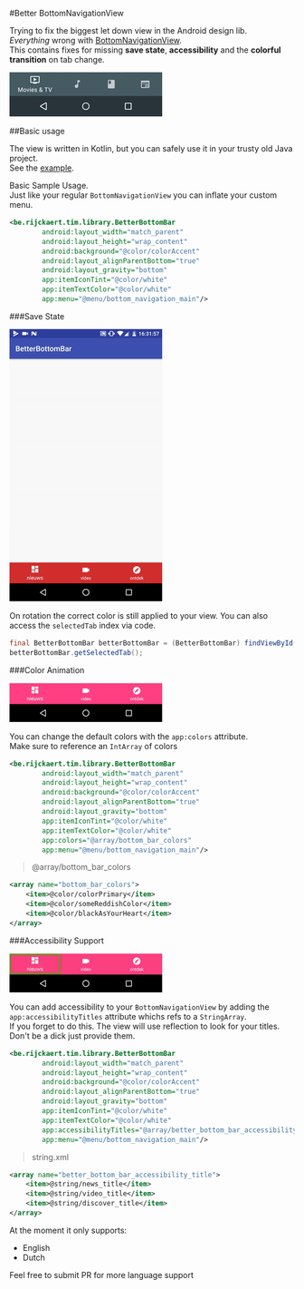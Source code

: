 #Better BottomNavigationView

Trying to fix the biggest let down view in the Android design lib.  
_Everything_ wrong with [BottomNavigationView](https://developer.android.com/reference/android/support/design/widget/BottomNavigationView.html).  
This contains fixes for missing **save state**, **accessibility** and the **colorful transition** on tab change.

<img src="img/bottombar_material_io.gif"></img>

##Basic usage

The view is written in Kotlin, but you can safely use it in your trusty old Java project.  
See the [example](https://github.com/timrijckaert/BetterBottomBar/blob/master/app/src/main/kotlin/be/rijckaert/tim/betterbottombar/MainActivity.java).

Basic Sample Usage.  
Just like your regular `BottomNavigationView` you can inflate your custom menu.

```xml
<be.rijckaert.tim.library.BetterBottomBar
        android:layout_width="match_parent"
        android:layout_height="wrap_content"
        android:background="@color/colorAccent"
        android:layout_alignParentBottom="true"
        android:layout_gravity="bottom"
        app:itemIconTint="@color/white"
        app:itemTextColor="@color/white"
        app:menu="@menu/bottom_navigation_main"/>
```

###Save State

<img src="img/save_state.gif"></img>

On rotation the correct color is still applied to your view.
You can also access the `selectedTab` index via code.

```java
final BetterBottomBar betterBottomBar = (BetterBottomBar) findViewById(R.id.bottom_navigation);
betterBottomBar.getSelectedTab();
```

###Color Animation

<img src="img/sample.gif"></img>

You can change the default colors with the `app:colors` attribute.  
Make sure to reference an `IntArray` of colors

```xml
<be.rijckaert.tim.library.BetterBottomBar
        android:layout_width="match_parent"
        android:layout_height="wrap_content"
        android:background="@color/colorAccent"
        android:layout_alignParentBottom="true"
        android:layout_gravity="bottom"
        app:itemIconTint="@color/white"
        app:itemTextColor="@color/white"
        app:colors="@array/bottom_bar_colors"
        app:menu="@menu/bottom_navigation_main"/>
```

>@array/bottom_bar_colors

```xml
<array name="bottom_bar_colors">
    <item>@color/colorPrimary</item>
    <item>@color/someReddishColor</item>
    <item>@color/blackAsYourHeart</item>
</array>
```

###Accessibility Support

<img src="img/accessibility.gif"></img>

You can add accessibility to your `BottomNavigationView` by adding the `app:accessibilityTitles` attribute whichs refs to a `StringArray`.  
If you forget to do this. The view will use reflection to look for your titles.  
Don't be a dick just provide them.

```xml
<be.rijckaert.tim.library.BetterBottomBar
        android:layout_width="match_parent"
        android:layout_height="wrap_content"
        android:background="@color/colorAccent"
        android:layout_alignParentBottom="true"
        android:layout_gravity="bottom"
        app:itemIconTint="@color/white"
        app:itemTextColor="@color/white"
        app:accessibilityTitles="@array/better_bottom_bar_accessibility_title"
        app:menu="@menu/bottom_navigation_main"/>
```

> string.xml

```xml
<array name="better_bottom_bar_accessibility_title">
    <item>@string/news_title</item>
    <item>@string/video_title</item>
    <item>@string/discover_title</item>
</array>
```

At the moment it only supports:
 * English
 * Dutch

 Feel free to submit PR for more language support